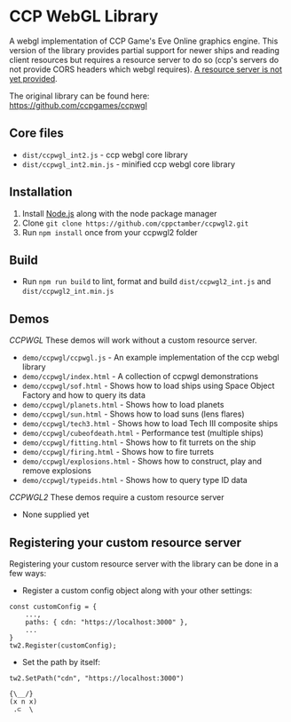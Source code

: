 CCP WebGL Library
======
A webgl implementation of CCP Game's Eve Online graphics engine.
This version of the library provides partial support for newer ships and reading client resources but requires a resource server to do so (ccp's servers do not provide CORS headers which webgl requires). [A resource server is not yet provided](https://github.com/cppctamber/ccpwgl2-server).

The original library can be found here: https://github.com/ccpgames/ccpwgl

Core files
-----
* `dist/ccpwgl_int2.js`      - ccp webgl core library
* `dist/ccpwgl_int2.min.js`  - minified ccp webgl core library

Installation
------
1) Install  [Node.js](http://www.nodejs.org) along with the node package manager
2) Clone `git clone https://github.com/cppctamber/ccpwgl2.git`
3) Run `npm install` once from your ccpwgl2 folder

Build
-----
* Run `npm run build` to lint, format and build `dist/ccpwgl2_int.js` and `dist/ccpwgl2_int.min.js` 

Demos
-----
*CCPWGL*
These demos will work without a custom resource server.
* `demo/ccpwgl/ccpwgl.js`          - An example implementation of the ccp webgl library
* `demo/ccpwgl/index.html`         - A collection of ccpwgl demonstrations
* `demo/ccpwgl/sof.html`           - Shows how to load ships using Space Object Factory and how to query its data
* `demo/ccpwgl/planets.html`       - Shows how to load planets
* `demo/ccpwgl/sun.html`           - Shows how to load suns (lens flares)
* `demo/ccpwgl/tech3.html`         - Shows how to load Tech III composite ships
* `demo/ccpwgl/cubeofdeath.html`   - Performance test (multiple ships)
* `demo/ccpwgl/fitting.html`       - Shows how to fit turrets on the ship
* `demo/ccpwgl/firing.html`        - Shows how to fire turrets
* `demo/ccpwgl/explosions.html`    - Shows how to construct, play and remove explosions
* `demo/ccpwgl/typeids.html`       - Shows how to query type ID data

*CCPWGL2*
These demos require a custom resource server
* None supplied yet 


Registering your custom resource server
------
Registering your custom resource server with the library can be done in a few ways:

- Register a custom config object along with your other settings:
```
const customConfig = {
    ...,
    paths: { cdn: "https://localhost:3000" },
    ...
}
tw2.Register(customConfig);
```

- Set the path by itself: 
```
tw2.SetPath("cdn", "https://localhost:3000")
```

```
{\__/}
(x n x)
 .⊂  \ 
```


